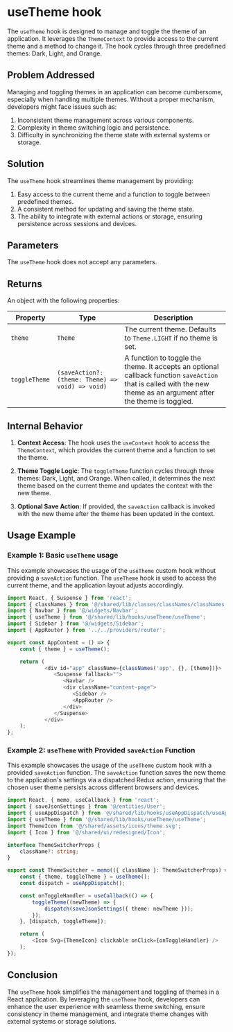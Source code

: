 # useTheme hook
The `useTheme` hook is designed to manage and toggle the theme of an application. 
It leverages the `ThemeContext` to provide access to the current theme and a method to change it. 
The hook cycles through three predefined themes: Dark, Light, and Orange.

##  Problem Addressed
Managing and toggling themes in an application can become cumbersome, especially when handling multiple themes. Without a proper mechanism, developers might face issues such as:

1. Inconsistent theme management across various components.
2. Complexity in theme switching logic and persistence.
3. Difficulty in synchronizing the theme state with external systems or storage.

## Solution
The `useTheme` hook streamlines theme management by providing:

1. Easy access to the current theme and a function to toggle between predefined themes.
2. A consistent method for updating and saving the theme state.
3. The ability to integrate with external actions or storage, ensuring persistence across sessions and devices.

## Parameters
The `useTheme` hook does not accept any parameters.

## Returns
An object with the following properties:

| Property    | Type       | Description                                                      |
|-------------|--------------------------|------------------------------------------------------------------|
| `theme` | `Theme`      | The current theme. Defaults to `Theme.LIGHT` if no theme is set. |
| `toggleTheme ` | `(saveAction?: (theme: Theme) => void) => void)`      | A function to toggle the theme. It accepts an optional callback function `saveAction` that is called with the new theme as an argument after the theme is toggled. |

## Internal Behavior
1. **Context Access**:
   The hook uses the `useContext` hook to access the `ThemeContext`, which provides the current theme and a function to set the theme.

2. **Theme Toggle Logic**:
   The `toggleTheme` function cycles through three themes: Dark, Light, and Orange. 
   When called, it determines the next theme based on the current theme and updates the context with the new theme.

3. **Optional Save Action**:
   If provided, the `saveAction` callback is invoked with the new theme after the theme has been updated in the context.

## Usage Example 
### Example 1: Basic `useTheme`  usage 
This example showcases the usage of the `useTheme` custom hook without providing a `saveAction` function. 
The `useTheme` hook is used to access the current theme, and the application layout adjusts accordingly.

```typescript jsx
import React, { Suspense } from 'react';
import { classNames } from '@/shared/lib/classes/classNames/classNames';
import { Navbar } from '@/widgets/Navbar';
import { useTheme } from '@/shared/lib/hooks/useTheme/useTheme';
import { Sidebar } from '@/widgets/Sidebar';
import { AppRouter } from '../../providers/router';

export const AppContent = () => {
    const { theme } = useTheme();

    return (
            <div id="app" className={classNames('app', {}, [theme])}>
               <Suspense fallback="">
                  <Navbar />
                  <div className="content-page">
                     <Sidebar />
                     <AppRouter />
                  </div>
               </Suspense>
            </div>
    );
};
```

### Example 2: `useTheme` with Provided `saveAction` Function

This example showcases the usage of the `useTheme` custom hook with a provided `saveAction` function. 
The `saveAction` function saves the new theme to the application's settings via a dispatched Redux action, ensuring that the chosen user theme persists across different browsers and devices.

```typescript jsx
import React, { memo, useCallback } from 'react';
import { saveJsonSettings } from '@/entities/User';
import { useAppDispatch } from '@/shared/lib/hooks/useAppDispatch/useAppDispatch';
import { useTheme } from '@/shared/lib/hooks/useTheme/useTheme';
import ThemeIcon from '@/shared/assets/icons/theme.svg';
import { Icon } from '@/shared/ui/redesigned/Icon';

interface ThemeSwitcherProps {
    className?: string;
}

export const ThemeSwitcher = memo(({ className }: ThemeSwitcherProps) => {
    const { theme, toggleTheme } = useTheme();
    const dispatch = useAppDispatch();

    const onToggleHandler = useCallback(() => {
        toggleTheme((newTheme) => {
            dispatch(saveJsonSettings({ theme: newTheme }));
        });
    }, [dispatch, toggleTheme]);

    return (
        <Icon Svg={ThemeIcon} clickable onClick={onToggleHandler} />
    );
});
```
## Conclusion
The `useTheme` hook simplifies the management and toggling of themes in a React application.
By leveraging the `useTheme` hook, developers can enhance the user experience with seamless theme switching, ensure consistency in theme management, and integrate theme changes with external systems or storage solutions.
